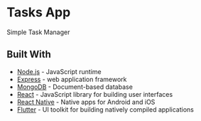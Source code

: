# Tasks App

Simple Task Manager

## Built With

* [Node.js](https://nodejs.org/) - JavaScript runtime
* [Express](https://expressjs.com/) - web application framework
* [MongoDB](https://www.mongodb.com/) - Document-based database
* [React](https://reactjs.org/) - JavaScript library for building user interfaces
* [React Native](https://facebook.github.io/react-native/) - Native apps for Android and iOS
* [Flutter](https://flutter.dev/) - UI toolkit for building natively compiled applications
